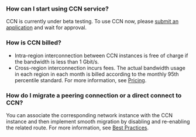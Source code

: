 ### How can I start using CCN service?
CCN is currently under beta testing. To use CCN now, please [submit an application](https://cloud.tencent.com/apply/p/tp2478t9skn) and wait for approval. 

### How is CCN billed?
- Intra-region interconnection between CCN instances is free of charge if the bandwidth is less than 1 Gbit/s.
- Cross-region interconnection incurs fees. The actual bandwidth usage in each region in each month is billed according to the monthly 95th percentile standard. For more information, see [Pricing](https://intl.cloud.tencent.com/document/product/1003/30053).

### How do I migrate a peering connection or a direct connect to CCN?
You can associate the corresponding network instance with the CCN instance and then implement smooth migration by disabling and re-enabling the related route. For more information, see [Best Practices](https://cloud.tencent.com/document/product/877/18797).
